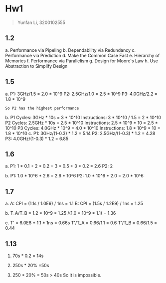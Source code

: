 # Hw1
> Yunfan Li, 3200102555

## 1.2

a. Performance via Pipeling
b. Dependability via Redundancy
c. Performance via Prediction
d. Make the Common Case Fast
e. Hierarchy of Memories
f. Performance via Parallelism
g. Design for Moore's Law
h. Use Abstraction to Simplify Design

## 1.5

a.  P1: 3GHz/1.5 = 2.0 * 10^9
    P2: 2.5GHz/1.0 = 2.5 * 10^9
    P3: 4.0GHz/2.2 = 1.8 * 10^9

    So P2 has the highest performance

b.  P1  Cycles: 3GHz * 10s = 3 * 10^10
        Instructions: 3 * 10^10 / 1.5 = 2 * 10^10
    P2  Cycles: 2.5GHz * 10s = 2.5 * 10^10
        Instructions: 2.5 * 10^9 * 10 = 2.5 * 10^10
    P3  Cycles: 4.0GHz * 10^9 = 4.0 * 10^10
        Instructions: 1.8 * 10^9 * 10 = 1.8 * 10^10
c.  P1: 3GHz/(1-0.3) * 1.2 = 5.14
    P2: 2.5GHz/(1-0.3) * 1.2 = 4.28
    P3: 4.0GHz/(1-0.3) * 1.2 = 6.85

## 1.6

a.  P1: 1 * 0.1 + 2 * 0.2 + 3 * 0.5 + 3 * 0.2 = 2.6
    P2: 2

b.  P1: 1.0 * 10^6 * 2.6 = 2.6 * 10^6
    P2: 1.0 * 10^6 * 2.0 = 2.0 * 10^6

## 1.7

a.  A: CPI = (1.1s / 1.0E9) / 1ns = 1.1
    B: CPI = (1.5s / 1.2E9) / 1ns = 1.25

b.  T_A/T_B = 1.2 * 10^9 * 1.25 /(1.0 * 10^9 * 1.1) = 1.36

c.  T' = 6.0E8 * 1.1 * 1ns = 0.66s
    T'/T_A = 0.66/1.1 = 0.6
    T'/T_B = 0.66/1.5 = 0.44

## 1.13

1. 70s * 0.2 = 14s

2. 250s * 20% =50s

3. 250 * 20% = 50s > 40s
   So it is impossible.
